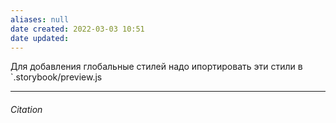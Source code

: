 ```yaml
---
aliases: null
date created: 2022-03-03 10:51
date updated:
---
```



Для добавления глобальные стилей надо ипортировать эти стили в `.storybook/preview.js


---

###### Citation

